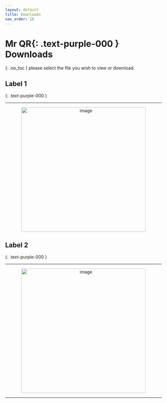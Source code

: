 ```yaml
---
layout: default
title: Downloads
nav_order: 16
---
```


<html>
<head>
<style>
.button {
  padding: 5px 12px;
  text-align: center;
  text-decoration: none;
  display: inline-block;
  font-size: 9px;
  margin: 4px 2px;
  cursor: pointer; }
.button1 {background-color: #555555;} /* Black */
.button2 {background-color: white;}
.button1 {color: white;}
.button2 {color: grey;}
.button1 {border: none;}
.button2 {border: 1px solid grey}
.button1 {border-radius: 5px;}
.button2 {border-radius: 5px;}
</style>
</head>
</html>

# **Mr QR**{: .text-purple-000 } **Downloads**
{: .no_toc }
please select the file you wish to view or download.

## Label 1
{: .text-purple-000 }
___

<div style="text-align: center;">
<a href="https://docs.mrqr.me/assets/images/Forms/stickers/MrQR_DB_Label.png" download="myimage">
  <img width="400" alt="image" src="https://docs.mrqr.me/assets/images/Forms/stickers/MrQR_DB_Label.png" /></a>
</div>

## Label 2
{: .text-purple-000 }
___

<div style="text-align: center;">
<a href="https://docs.mrqr.me/assets/images/Forms/stickers/MrQR_DB_Label.png" download="myimage">
  <img width="400" alt="image" src="https://docs.mrqr.me/assets/images/Forms/stickers/MrQR_DB_Label.png" /></a>
</div>

___
